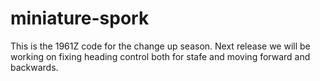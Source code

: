 # miniature-spork
This is the 1961Z code for the change up season. Next release we will be working on
fixing heading control both for stafe and moving forward and backwards. 
